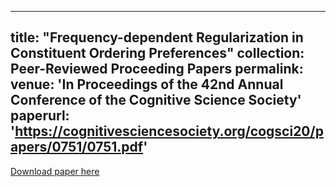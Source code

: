 
---
title: "Frequency-dependent Regularization in Constituent Ordering Preferences"
collection: Peer-Reviewed Proceeding Papers
permalink: 
venue: 'In Proceedings of the 42nd Annual Conference of the Cognitive Science Society'
paperurl: 'https://cognitivesciencesociety.org/cogsci20/papers/0751/0751.pdf'
---

[Download paper here](https://scholarworks.umass.edu/scil/vol2/iss1/33/)
